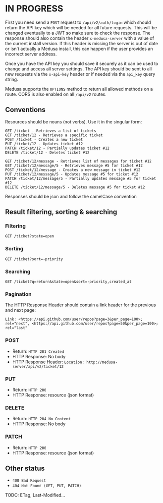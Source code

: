 # **IN PROGRESS**

First you need send a `POST` request to `/api/v2/auth/login` which should return the API key which will be needed for all future requests. This will be changed eventually to a JWT so make sure to check the response. The response should also contain the header `x-medusa-server` with a value of the current install version. If this header is missing the server is out of date or isn't actually a Medusa install, this can happen if the user provides an incorrect server address.

Once you have the API key you should save it securely as it can be used to change and access all server settings. The API key should be sent to all new requests via the `x-api-key` header or if needed via the `api_key` query string.

Medusa supports the `OPTIONS` method to return all allowed methods on a route. CORS is also enabled on all `/api/v2` routes.

## Conventions

Resources should be nouns (not verbs). Use it in the singular form:

```
GET /ticket - Retrieves a list of tickets
GET /ticket/12 - Retrieves a specific ticket
POST /ticket - Creates a new ticket
PUT /ticket/12 - Updates ticket #12
PATCH /ticket/12 - Partially updates ticket #12
DELETE /ticket/12 - Deletes ticket #12
```
```
GET /ticket/12/message - Retrieves list of messages for ticket #12
GET /ticket/12/message/5 - Retrieves message #5 for ticket #12
POST /ticket/12/message - Creates a new message in ticket #12
PUT /ticket/12/message/5 - Updates message #5 for ticket #12
PATCH /ticket/12/message/5 - Partially updates message #5 for ticket #12
DELETE /ticket/12/message/5 - Deletes message #5 for ticket #12
```
Responses should be json and follow the camelCase convention

## Result filtering, sorting & searching

### Filtering
`GET /ticket?state=open`

### Sorting
`GET /ticket?sort=-priority`

### Searching
`GET /ticket?q=return&state=open&sort=-priority,created_at`

### Pagination
The HTTP Response Header should contain a link header for the previous and next page:

`Link: <https://api.github.com/user/repos?page=3&per_page=100>; rel="next", <https://api.github.com/user/repos?page=50&per_page=100>; rel="last"`


### POST
* Return: `HTTP 201 Created`
* HTTP Response: No body
* HTTP Response Header: `Location: http://medusa-server/api/v2/ticket/12`


### PUT
* Return: `HTTP 200`
* HTTP Response: resource (json format)

### DELETE
* Return: `HTTP 204 No Content`
* HTTP Response: No body

### PATCH
* Return: `HTTP 200`
* HTTP Response: resource (json format)

## Other status
* `400 Bad Request`
* `404 Not Found (GET, PUT, PATCH)`

TODO: ETag, Last-Modified...